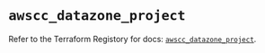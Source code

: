 # `awscc_datazone_project`

Refer to the Terraform Registory for docs: [`awscc_datazone_project`](https://registry.terraform.io/providers/hashicorp/awscc/0.70.0/docs/resources/datazone_project).
